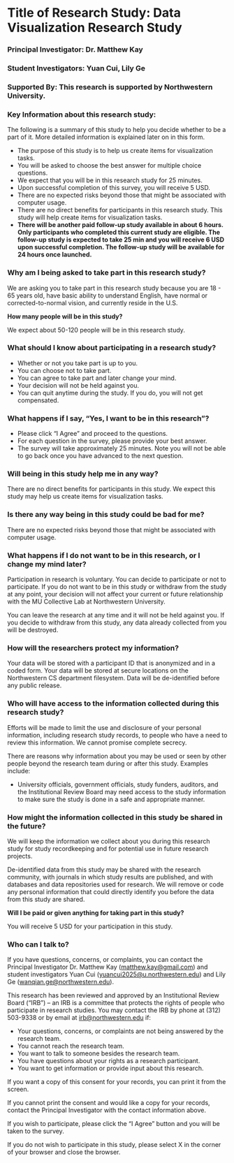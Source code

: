 # Title of Research Study: Data Visualization Research Study

### Principal Investigator: Dr. Matthew Kay

### Student Investigators: Yuan Cui, Lily Ge

### Supported By: This research is supported by Northwestern University.

### Key Information about this research study:

The following is a summary of this study to help you decide whether to be a part of it. More detailed information is explained later on in this form.

- The purpose of this study is to help us create items for visualization tasks.
- You will be asked to choose the best answer for multiple choice questions.
- We expect that you will be in this research study for 25 minutes.
- Upon successful completion of this survey, you will receive 5 USD.
- There are no expected risks beyond those that might be associated with computer usage.
- There are no direct benefits for participants in this research study. This study will help create items for visualization tasks.
- **There will be another paid follow-up study available in about 6 hours. Only participants who completed this current study are eligible. The follow-up study is expected to take 25 min and you will receive 6 USD upon successful completion. The follow-up study will be available for 24 hours once launched.**

### **Why am I being asked to take part in this research study?**

We are asking you to take part in this research study because you are 18 - 65 years old, have basic ability to understand English, have normal or corrected-to-normal vision, and currently reside in the U.S.

**How many people will be in this study?**

We expect about 50-120 people will be in this research study.

### **What should I know about participating in a research study?**

- Whether or not you take part is up to you.
- You can choose not to take part.
- You can agree to take part and later change your mind.
- Your decision will not be held against you.
- You can quit anytime during the study. If you do, you will not get compensated.

### **What happens if I say, “Yes, I want to be in this research”?**

- Please click “I Agree” and proceed to the questions.
- For each question in the survey, please provide your best answer.
- The survey will take approximately 25 minutes. Note you will not be able to go back once you have advanced to the next question.

### **Will being in this study help me in any way?**

There are no direct benefits for participants in this study. We expect this study may help us create items for visualization tasks.

### **Is there any way being in this study could be bad for me?**

There are no expected risks beyond those that might be associated with computer usage.

### **What happens if I do not want to be in this research, or I change my mind later?**

Participation in research is voluntary. You can decide to participate or not to participate. If you do not want to be in this study or withdraw from the study at any point, your decision will not affect your current or future relationship with the MU Collective Lab at Northwestern University.

You can leave the research at any time and it will not be held against you. If you decide to withdraw from this study, any data already collected from you will be destroyed.

### **How will the researchers protect my information?**

Your data will be stored with a participant ID that is anonymized and in a coded form. Your data will be stored at secure locations on the Northwestern CS department filesystem. Data will be de-identified before any public release.

### **Who will have access to the information collected during this research study?**

Efforts will be made to limit the use and disclosure of your personal information, including research study records, to people who have a need to review this information. We cannot promise complete secrecy.

There are reasons why information about you may be used or seen by other people beyond the research team during or after this study. Examples include:

- University officials, government officials, study funders, auditors, and the Institutional Review Board may need access to the study information to make sure the study is done in a safe and appropriate manner.

### **How might the information collected in this study be shared in the future?**

We will keep the information we collect about you during this research study for study recordkeeping and for potential use in future research projects.

De-identified data from this study may be shared with the research community, with journals in which study results are published, and with databases and data repositories used for research. We will remove or code any personal information that could directly identify you before the data from this study are shared.

**Will I be paid or given anything for taking part in this study?**

You will receive 5 USD for your participation in this study.

### **Who can I talk to?**

If you have questions, concerns, or complaints, you can contact the Principal Investigator Dr. Matthew Kay (matthew.kay@gmail.com) and student investigators Yuan Cui (yuancui2025@u.northwestern.edu) and Lily Ge (wanqian.ge@northwestern.edu).

This research has been reviewed and approved by an Institutional Review Board (“IRB”) – an IRB is a committee that protects the rights of people who participate in research studies. You may contact the IRB by phone at (312) 503-9338 or by email at [irb@northwestern.edu](mailto:irboffice@organization.org) if:

- Your questions, concerns, or complaints are not being answered by the research team.
- You cannot reach the research team.
- You want to talk to someone besides the research team.
- You have questions about your rights as a research participant.
- You want to get information or provide input about this research.

If you want a copy of this consent for your records, you can print it from the screen.

If you cannot print the consent and would like a copy for your records, contact the Principal Investigator with the contact information above.

If you wish to participate, please click the “I Agree” button and you will be taken to the survey.

If you do not wish to participate in this study, please select X in the corner of your browser and close the browser.
